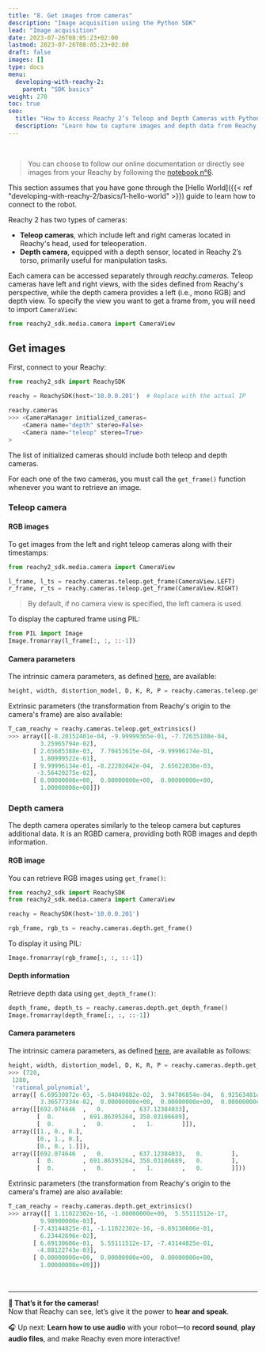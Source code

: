 ```yaml
---
title: "8. Get images from cameras"
description: "Image acquisition using the Python SDK"
lead: "Image acquisition"
date: 2023-07-26T08:05:23+02:00
lastmod: 2023-07-26T08:05:23+02:00
draft: false
images: []
type: docs
menu:
  developing-with-reachy-2:
    parent: "SDK basics"
weight: 270
toc: true
seo:
  title: "How to Access Reachy 2’s Teleop and Depth Cameras with Python"
  description: "Learn how to capture images and depth data from Reachy 2’s head and torso cameras using the ReachySDK. Get RGB frames, depth maps, and camera parameters for perception tasks in Python."
---
```

<br>

> You can choose to follow our online documentation or directly see images from your Reachy by following the [notebook n°6](https://github.com/pollen-robotics/reachy2-sdk/blob/develop/src/examples/6_cameras_images.ipynb).

This section assumes that you have gone through the [Hello World]({{< ref "developing-with-reachy-2/basics/1-hello-world" >}}) guide to learn how to connect to the robot.

Reachy 2 has two types of cameras:
- **Teleop cameras**, which include left and right cameras located in Reachy's head, used for teleoperation.
- **Depth camera**, equipped with a depth sensor, located in Reachy 2’s torso, primarily useful for manipulation tasks.

Each camera can be accessed separately through *reachy.cameras*. Teleop cameras have left and right views, with the sides defined from Reachy's perspective, while the depth camera provides a left (i.e., mono RGB) and depth view. To specify the view you want to get a frame from, you will need to import `CameraView`:

```python
from reachy2_sdk.media.camera import CameraView
```

## Get images

First, connect to your Reachy:

```python
from reachy2_sdk import ReachySDK

reachy = ReachySDK(host='10.0.0.201')  # Replace with the actual IP

reachy.cameras
>>> <CameraManager initialized_cameras=
	<Camera name="depth" stereo=False> 
	<Camera name="teleop" stereo=True> 
>
```

The list of initialized cameras should include both teleop and depth cameras.

For each one of the two cameras, you must call the `get_frame()` function whenever you want to retrieve an image.

### Teleop camera

#### RGB images

To get images from the left and right teleop cameras along with their timestamps:
```python
from reachy2_sdk.media.camera import CameraView

l_frame, l_ts = reachy.cameras.teleop.get_frame(CameraView.LEFT)
r_frame, r_ts = reachy.cameras.teleop.get_frame(CameraView.RIGHT)
```

> By default, if no camera view is specified, the left camera is used.

To display the captured frame using PIL:
```python
from PIL import Image
Image.fromarray(l_frame[:, :, ::-1])
```

#### Camera parameters

The intrinsic camera parameters, as defined [here](https://docs.ros.org/en/melodic/api/sensor_msgs/html/msg/CameraInfo.html), are available:

```python
height, width, distortion_model, D, K, R, P = reachy.cameras.teleop.get_parameters(CameraView.LEFT)
```

Extrinsic parameters (the transformation from Reachy's origin to the camera's frame) are also available:
```python
T_cam_reachy = reachy.cameras.teleop.get_extrinsics()
>>> array([[-8.20152401e-04, -9.99999365e-01, -7.72635108e-04,
         3.25965794e-02],
       [ 2.65685388e-03,  7.70453615e-04, -9.99996174e-01,
         1.80999522e-01],
       [ 9.99996134e-01, -8.22202042e-04,  2.65622030e-03,
        -3.56420275e-02],
       [ 0.00000000e+00,  0.00000000e+00,  0.00000000e+00,
         1.00000000e+00]])
```

### Depth camera

The depth camera operates similarly to the teleop camera but captures additional data. It is an RGBD camera, providing both RGB images and depth information.

#### RGB image

You can retrieve RGB images using `get_frame()`:
```python
from reachy2_sdk import ReachySDK
from reachy2_sdk.media.camera import CameraView

reachy = ReachySDK(host='10.0.0.201')

rgb_frame, rgb_ts = reachy.cameras.depth.get_frame()
```

To display it using PIL:
```python
Image.fromarray(rgb_frame[:, :, ::-1])
```

#### Depth information

Retrieve depth data using `get_depth_frame()`:
```python
depth_frame, depth_ts = reachy.cameras.depth.get_depth_frame()
Image.fromarray(depth_frame[:, :, ::-1])
```

#### Camera parameters
The intrinsic camera parameters, as defined [here](https://docs.ros.org/en/melodic/api/sensor_msgs/html/msg/CameraInfo.html), are available as follows:
```python
height, width, distortion_model, D, K, R, P = reachy.cameras.depth.get_parameters()
>>> (720,
 1280,
 'rational_polynomial',
 array([ 6.69530872e-03, -5.04049882e-02,  3.94786854e-04,  6.92563481e-05,
         3.36577334e-02,  0.00000000e+00,  0.00000000e+00,  0.00000000e+00]),
 array([[692.074646  ,   0.        , 637.12384033],
        [  0.        , 691.86395264, 358.03106689],
        [  0.        ,   0.        ,   1.        ]]),
 array([[1., 0., 0.],
        [0., 1., 0.],
        [0., 0., 1.]]),
 array([[692.074646  ,   0.        , 637.12384033,   0.        ],
        [  0.        , 691.86395264, 358.03106689,   0.        ],
        [  0.        ,   0.        ,   1.        ,   0.        ]]))
```

Extrinsic parameters (the transformation from Reachy's origin to the camera's frame) are also available:
```python
T_cam_reachy = reachy.cameras.depth.get_extrinsics()
>>> array([[ 1.11022302e-16, -1.00000000e+00,  5.55111512e-17,
         9.98900000e-03],
       [-7.43144825e-01, -1.11022302e-16, -6.69130606e-01,
         6.23442696e-02],
       [ 6.69130606e-01,  5.55111512e-17, -7.43144825e-01,
        -4.88122743e-03],
       [ 0.00000000e+00,  0.00000000e+00,  0.00000000e+00,
         1.00000000e+00]])
```

<br>

---

**📸 That’s it for the cameras!**  
Now that Reachy can see, let’s give it the power to **hear and speak**.

🎧 Up next: **Learn how to use audio** with your robot—to **record sound**, **play audio files**, and make Reachy even more interactive!